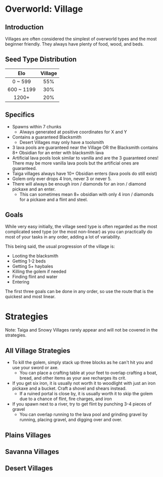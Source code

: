 # Overworld: Village

## Introduction

Villages are often considered the simplest of overworld types and the most beginner friendly. They always have plenty of food, wood, and beds.

## Seed Type Distribution
| Elo     | Village |
| :--------: | :-----: |
| 0 ~ 599    | 55% |
| 600 ~ 1199 | 30% |
| 1200+      | 20% |

## Specifics

- Spawns within 7 chunks
  - Always generated at positive coordinates for X and Y
- Contains a guaranteed Blacksmith
  - Desert Villages may only have a toolsmith
- 3 lava pools are guaranteed near the Village OR the Blacksmith contains 8+ Obsidian for an enter with blacksmith lava
- Artificial lava pools look similar to vanilla and are the 3 guaranteed ones! There may be more vanilla lava pools but the artificial ones are guaranteed.
- Taiga villages always have 10+ Obsidian enters (lava pools do still exist)
- Golem only ever drops 4 Iron, never 3 or never 5.
- There will always be enough iron / diamonds for an iron / diamond pickaxe and an enter.
  - This can sometimes mean 8+ obsidian with only 4 iron / diamonds for a pickaxe and a flint and steel.

## Goals

While very easy initially, the village seed type is often regarded as the most complicated seed type (or the most non-linear) as you can practically do most of your tasks in any order, adding a lot of variability.

This being said, the usual progression of the village is:

- Looting the blacksmith
- Getting 1-2 beds
- Getting 5+ haybales
- Killing the golem if needed
- Finding flint and water
- Entering

The first three goals can be done in any order, so use the route that is the quickest and most linear.

# Strategies

Note: Taiga and Snowy Villages rarely appear and will not be covered in the strategies.

## All Village Strategies

- To kill the golem, simply stack up three blocks as he can't hit you and use your sword or axe.
  - You can place a crafting table at your feet to overlap crafting a boat, bread, and other items as your axe recharges its crit.
- If you get six iron, it is usually not worth it to woodlight with just an iron pickaxe and a bucket. Craft a shovel and shears instead.
  - If a ruined portal is close by, it is usually worth it to skip the golem due to a chance of flint, fire charges, and iron
- If you spawn next to a river, try to get flint by punching 3-4 pieces of gravel
  - You can overlap running to the lava pool and grinding gravel by running, placing gravel, and digging over and over.

## Plains Villages

## Savanna Villages

## Desert Villages
